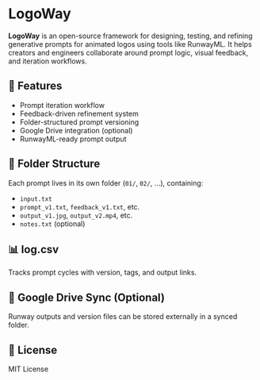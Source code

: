 # LogoWay

**LogoWay** is an open-source framework for designing, testing, and refining generative prompts for animated logos using tools like RunwayML. It helps creators and engineers collaborate around prompt logic, visual feedback, and iteration workflows.

## 🔧 Features

- Prompt iteration workflow
- Feedback-driven refinement system
- Folder-structured prompt versioning
- Google Drive integration (optional)
- RunwayML-ready prompt output

## 📁 Folder Structure

Each prompt lives in its own folder (`01/`, `02/`, ...), containing:
- `input.txt`
- `prompt_v1.txt`, `feedback_v1.txt`, etc.
- `output_v1.jpg`, `output_v2.mp4`, etc.
- `notes.txt` (optional)

## 📊 log.csv

Tracks prompt cycles with version, tags, and output links.

## 📂 Google Drive Sync (Optional)

Runway outputs and version files can be stored externally in a synced folder.

## 📜 License

MIT License
